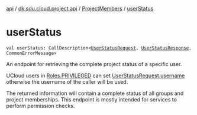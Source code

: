 [api](../../index.md) / [dk.sdu.cloud.project.api](../index.md) / [ProjectMembers](index.md) / [userStatus](./user-status.md)

# userStatus

`val userStatus: CallDescription<`[`UserStatusRequest`](../-user-status-request/index.md)`, `[`UserStatusResponse`](../-user-status-response/index.md)`, CommonErrorMessage>`

An endpoint for retrieving the complete project status of a specific user.

UCloud users in [Roles.PRIVILEGED](#) can set [UserStatusRequest.username](../-user-status-request/username.md) otherwise the username of the caller
will be used.

The returned information will contain a complete status of all groups and project memberships. This endpoint
is mostly intended for services to perform permission checks.

